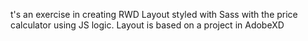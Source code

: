 t's an exercise in creating RWD Layout styled with Sass with the price calculator using JS logic. Layout is based on a project in AdobeXD
